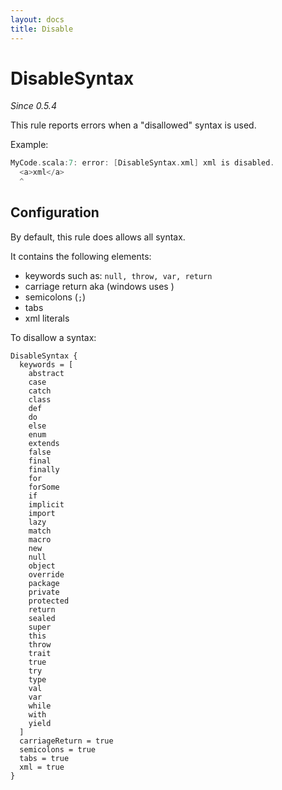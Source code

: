 ```yaml
---
layout: docs
title: Disable
---
```


# DisableSyntax

_Since 0.5.4_

This rule reports errors when a "disallowed" syntax is used.

Example:

```scala
MyCode.scala:7: error: [DisableSyntax.xml] xml is disabled.
  <a>xml</a>
  ^
```

## Configuration

By default, this rule does allows all syntax.

It contains the following elements:

* keywords such as: `null, throw, var, return`
* carriage return aka <CR> (windows uses <CR><LF>)
* semicolons (`;`)
* tabs
* xml literals

To disallow a syntax:

```
DisableSyntax {
  keywords = [
    abstract
    case
    catch
    class
    def
    do
    else
    enum
    extends
    false
    final
    finally
    for
    forSome
    if
    implicit
    import
    lazy
    match
    macro
    new
    null
    object
    override
    package
    private
    protected
    return
    sealed
    super
    this
    throw
    trait
    true
    try
    type
    val
    var
    while
    with
    yield
  ]
  carriageReturn = true
  semicolons = true
  tabs = true
  xml = true
}
```